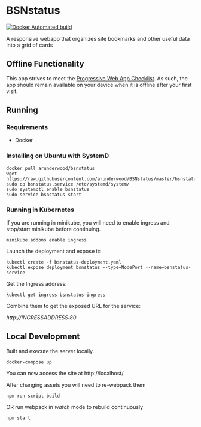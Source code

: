 # BSNstatus

[![Docker Automated build](https://img.shields.io/docker/automated/jrottenberg/ffmpeg.svg)](https://hub.docker.com/r/arunderwood/bsnstatus/)

A responsive webapp that organizes site bookmarks and other useful data into a grid of cards

## Offline Functionality

This app strives to meet the [Progressive Web App Checklist](https://developers.google.com/web/progressive-web-apps/checklist). As such, the app should remain available on your device when it is offline after your first visit.

## Running

### Requirements

* Docker

### Installing on Ubuntu with SystemD
```
docker pull arunderwood/bsnstatus
wget https://raw.githubusercontent.com/arunderwood/BSNstatus/master/bsnstatus.service
sudo cp bsnstatus.service /etc/systemd/system/
sudo systemctl enable bsnstatus
sudo service bsnstatus start
```

### Running in Kubernetes

If you are running in minikube, you will need to enable ingress and stop/start minikube before continuing.

```
minikube addons enable ingress
```

Launch the deployment and expose it:

```
kubectl create -f bsnstatus-deployment.yaml
kubectl expose deployment bsnstatus --type=NodePort --name=bsnstatus-service
```

Get the Ingress address:
```
kubectl get ingress bsnstatus-ingress
```

Combine them to get the exposed URL for the service:

_http://INGRESSADDRESS:80_

## Local Development
Built and execute the server locally.

```
docker-compose up
```

You can now access the site at http://localhost/

After changing assets you will need to re-webpack them

```
npm run-script build
```

OR run webpack in _watch_ mode to rebuild continuously

```
npm start
```

